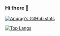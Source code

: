 ### Hi there 👋

[![Anurag's GitHub stats](https://github-readme-stats.vercel.app/api?username=dubistweltmeister05)](https://github.com/anuraghazra/github-readme-stats)

[![Top Langs](https://github-readme-stats.vercel.app/api/top-langs/?username=dubistweltmeister05)](https://github.com/anuraghazra/github-readme-stats)
